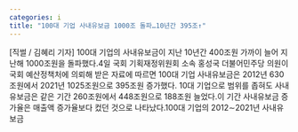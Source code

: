 ```yaml
---
categories: i
title: "100대 기업 사내유보금 1000조 돌파…10년간 395조↑"
---
```

[직썰 / 김혜리 기자] 100대 기업의 사내유보금이 지난 10년간 400조원 가까이 늘어 지난해 1000조원을 돌파했다.4일 국회 기획재정위원회 소속 홍성국 더불어민주당 의원이 국회 예산정책처에 의뢰해 받은 자료에 따르면 100대 기업 사내유보금은 2012년 630조원에서 2021년 1025조원으로 395조원 증가했다. 10대 기업으로 범위를 좁혀도 사내유보금은 같은 기간 260조원에서 448조원으로 188조원 늘었다.이 기간 사내유보금 증가율은 매출액 증가율보다 컸던 것으로 나타났다.100대 기업의 2012∼2021년 사내유보금